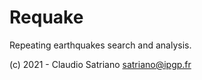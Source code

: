 # Requake

Repeating earthquakes search and analysis.

(c) 2021 - Claudio Satriano <satriano@ipgp.fr>
